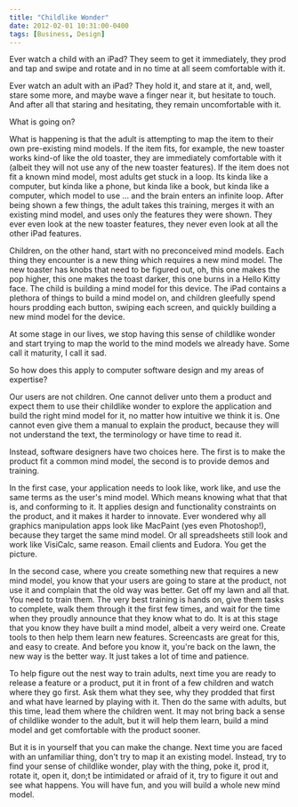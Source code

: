 ```yaml
---
title: "Childlike Wonder"
date: 2012-02-01 10:31:00-0400
tags: [Business, Design]
---
```


Ever watch a child with an iPad? They seem to get it immediately, they prod and tap and swipe and rotate and in no time at all seem comfortable with it.

Ever watch an adult with an iPad? They hold it, and stare at it, and, well, stare some more, and maybe wave a finger near it, but hesitate to touch. And after all that staring and hesitating, they remain uncomfortable with it.

What is going on?

What is happening is that the adult is attempting to map the item to their own pre-existing mind models. If the item fits, for example, the new toaster works kind-of like the old toaster, they are immediately comfortable with it (albeit they will not use any of the new toaster features). If the item does not fit a known mind model, most adults get stuck in a loop. Its kinda like a computer, but kinda like a phone, but kinda like a book, but kinda like a computer, which model to use ... and the brain enters an infinite loop. After being shown a few things, the adult takes this training, merges it with an existing mind model, and uses only the features they were shown. They ever even look at the new toaster features, they never even look at all the other iPad features.

Children, on the other hand, start with no preconceived mind models. Each thing they encounter is a new thing which requires a new mind model. The new toaster has knobs that need to be figured out, oh, this one makes the pop higher, this one makes the toast darker, this one burns in a Hello Kitty face. The child is building a mind model for this device. The iPad contains a plethora of things to build a mind model on, and children gleefully spend hours prodding each button, swiping each screen, and quickly building a new mind model for the device.

At some stage in our lives, we stop having this sense of childlike wonder and start trying to map the world to the mind models we already have. Some call it maturity, I call it sad.

So how does this apply to computer software design and my areas of expertise?

Our users are not children. One cannot deliver unto them a product and expect them to use their childlike wonder to explore the application and build the right mind model for it, no matter how intuitive we think it is. One cannot even give them a manual to explain the product, because they will not understand the text, the terminology or have time to read it. 

Instead, software designers have two choices here. The first is to make the product fit a common mind model, the second is to provide demos and training.

In the first case, your application needs to look like, work like, and use the same terms as the user's mind model. Which means knowing what that that is, and conforming to it. It applies design and functionality constraints on the product, and it makes it harder to innovate. Ever wondered why all graphics manipulation apps look like MacPaint (yes even Photoshop!), because they target the same mind model. Or all spreadsheets still look and work like VisiCalc, same reason. Email clients and Eudora. You get the picture.

In the second case, where you create something new that requires a new mind model, you know that your users are going to stare at the product, not use it and complain that the old way was better. Get off my lawn and all that. You need to train them.  The very best training is hands on, give them tasks to complete, walk them through it the first few times, and wait for the time when they proudly announce that they know what to do. It is at this stage that you know they have built a mind model, albeit a very weird one.  Create tools to then help them learn new features.  Screencasts are great for this, and easy to create. And before you know it, you're back on the lawn, the new way is the better way. It just takes a lot of time and patience.

To help figure out the nest way to train adults, next time you are ready to release a feature or a product, put it in front of a few children and watch where they go first. Ask them what they see, why they prodded that first and what have learned by playing with it. Then do the same with adults, but this time, lead them where the children went. It may not bring back a sense of childlike wonder to the adult, but it will help them learn, build a mind model and get comfortable with the product sooner.

But it is in yourself that you can make the change. Next time you are faced with an unfamiliar thing, don't try to map it an existing model. Instead, try to find your sense of childlike wonder, play with the thing, poke it, prod it, rotate it, open it, don;t be intimidated or afraid of it, try to figure it out and see what happens. You will have fun, and you will build a whole new mind model.
